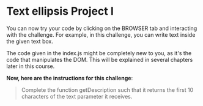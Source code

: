 # Text ellipsis Project I

You can now try your code by clicking on the BROWSER tab and interacting with the challenge. For example, in this challenge, you can write text inside the given text box.

The code given in the index.js might be completely new to you, as it's the code that manipulates the DOM. This will be explained in several chapters later in this course.

**Now, here are the instructions for this challenge**:
> Complete the function getDescription such that it returns the first 10 characters of the text parameter it receives.